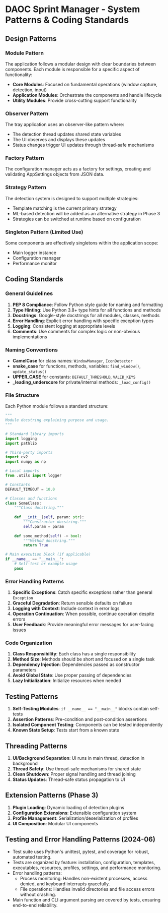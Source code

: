 # DAOC Sprint Manager - System Patterns & Coding Standards

## Design Patterns

### Module Pattern

The application follows a modular design with clear boundaries between components. Each module is responsible for a specific aspect of functionality:

- **Core Modules**: Focused on fundamental operations (window capture, detection, input)
- **Application Modules**: Orchestrate the components and handle lifecycle
- **Utility Modules**: Provide cross-cutting support functionality

### Observer Pattern

The tray application uses an observer-like pattern where:
- The detection thread updates shared state variables
- The UI observes and displays these updates
- Status changes trigger UI updates through thread-safe mechanisms

### Factory Pattern

The configuration manager acts as a factory for settings, creating and validating AppSettings objects from JSON data.

### Strategy Pattern

The detection system is designed to support multiple strategies:
- Template matching is the current primary strategy
- ML-based detection will be added as an alternative strategy in Phase 3
- Strategies can be switched at runtime based on configuration

### Singleton Pattern (Limited Use)

Some components are effectively singletons within the application scope:
- Main logger instance
- Configuration manager
- Performance monitor

## Coding Standards

### General Guidelines

1. **PEP 8 Compliance**: Follow Python style guide for naming and formatting
2. **Type Hinting**: Use Python 3.8+ type hints for all functions and methods
3. **Docstrings**: Google-style docstrings for all modules, classes, methods
4. **Error Handling**: Explicit error handling with specific exception types
5. **Logging**: Consistent logging at appropriate levels
6. **Comments**: Use comments for complex logic or non-obvious implementations

### Naming Conventions

- **CamelCase** for class names: `WindowManager`, `IconDetector`
- **snake_case** for functions, methods, variables: `find_window()`, `update_status()`
- **UPPER_CASE** for constants: `DEFAULT_THRESHOLD`, `VALID_KEYS`
- **_leading_underscore** for private/internal methods: `_load_config()`

### File Structure

Each Python module follows a standard structure:
```python
"""
Module docstring explaining purpose and usage.
"""

# Standard library imports
import logging
import pathlib

# Third-party imports
import cv2
import numpy as np

# Local imports
from .utils import logger

# Constants
DEFAULT_TIMEOUT = 10.0

# Classes and functions
class SomeClass:
    """Class docstring."""
    
    def __init__(self, param: str):
        """Constructor docstring."""
        self.param = param
        
    def some_method(self) -> bool:
        """Method docstring."""
        return True

# Main execution block (if applicable)
if __name__ == "__main__":
    # Self-test or example usage
    pass
```

### Error Handling Patterns

1. **Specific Exceptions**: Catch specific exceptions rather than general `Exception`
2. **Graceful Degradation**: Return sensible defaults on failure
3. **Logging with Context**: Include context in error logs
4. **Operation Continuation**: When possible, continue operation despite errors
5. **User Feedback**: Provide meaningful error messages for user-facing issues

### Code Organization

1. **Class Responsibility**: Each class has a single responsibility
2. **Method Size**: Methods should be short and focused on a single task
3. **Dependency Injection**: Dependencies passed as constructor parameters
4. **Avoid Global State**: Use proper passing of dependencies
5. **Lazy Initialization**: Initialize resources when needed

## Testing Patterns

1. **Self-Testing Modules**: `if __name__ == "__main__"` blocks contain self-tests
2. **Assertion Patterns**: Pre-condition and post-condition assertions
3. **Isolated Component Testing**: Components can be tested independently
4. **Known State Setup**: Tests start from a known state

## Threading Patterns

1. **UI/Background Separation**: UI runs in main thread, detection in background
2. **Thread Safety**: Use thread-safe mechanisms for shared state
3. **Clean Shutdown**: Proper signal handling and thread joining
4. **Status Updates**: Thread-safe status propagation to UI

## Extension Patterns (Phase 3)

1. **Plugin Loading**: Dynamic loading of detection plugins
2. **Configuration Extensions**: Extensible configuration system
3. **Profile Management**: Serialization/deserialization of profiles
4. **UI Composition**: Modular UI components 

## Testing and Error Handling Patterns (2024-06)
- Test suite uses Python's unittest, pytest, and coverage for robust, automated testing.
- Tests are organized by feature: installation, configuration, templates, executables, resources, profiles, settings, and performance monitoring.
- Error handling patterns:
  - Process monitoring: Handles non-existent processes, access denied, and keyboard interrupts gracefully.
  - File operations: Handles invalid directories and file access errors without crashing.
- Main function and CLI argument parsing are covered by tests, ensuring end-to-end reliability. 